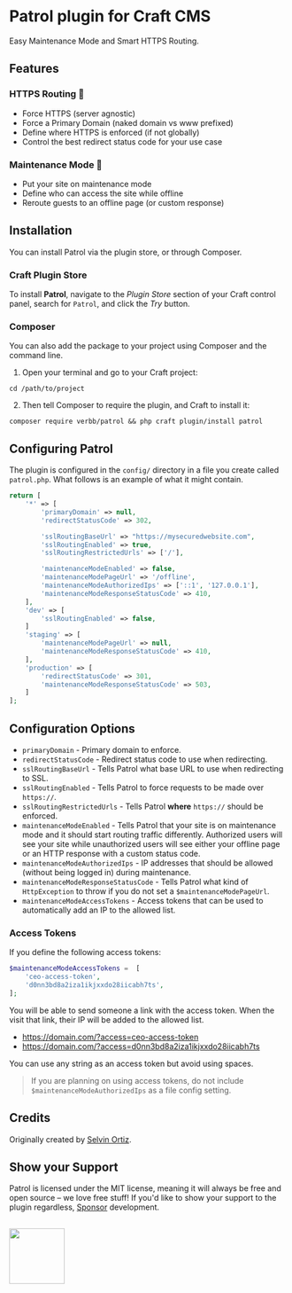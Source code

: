 # Patrol plugin for Craft CMS
Easy Maintenance Mode and Smart HTTPS Routing.

## Features

### HTTPS Routing 👮‍
- Force HTTPS (server agnostic)
- Force a Primary Domain (naked domain vs www prefixed)
- Define where HTTPS is enforced (if not globally)
- Control the best redirect status code for your use case

### Maintenance Mode 🚧
- Put your site on maintenance mode
- Define who can access the site while offline
- Reroute guests to an offline page (or custom response)

## Installation
You can install Patrol via the plugin store, or through Composer.

### Craft Plugin Store
To install **Patrol**, navigate to the _Plugin Store_ section of your Craft control panel, search for `Patrol`, and click the _Try_ button.

### Composer
You can also add the package to your project using Composer and the command line.

1. Open your terminal and go to your Craft project:
```shell
cd /path/to/project
```

2. Then tell Composer to require the plugin, and Craft to install it:
```shell
composer require verbb/patrol && php craft plugin/install patrol
```

## Configuring Patrol
The plugin is configured in the `config/` directory in a file you create called `patrol.php`. What follows is an example of what it might contain.

```php
return [
    '*' => [
        'primaryDomain' => null,
        'redirectStatusCode' => 302,

        'sslRoutingBaseUrl' => "https://mysecuredwebsite.com",
        'sslRoutingEnabled' => true,
        'sslRoutingRestrictedUrls' => ['/'],

        'maintenanceModeEnabled' => false,
        'maintenanceModePageUrl' => '/offline',
        'maintenanceModeAuthorizedIps' => ['::1', '127.0.0.1'],
        'maintenanceModeResponseStatusCode' => 410,
    ],
    'dev' => [
        'sslRoutingEnabled' => false,
    ]
    'staging' => [
        'maintenanceModePageUrl' => null,
        'maintenanceModeResponseStatusCode' => 410,
    ],
    'production' => [
        'redirectStatusCode' => 301,
        'maintenanceModeResponseStatusCode' => 503,
    ]
];
```

## Configuration Options
- `primaryDomain` - Primary domain to enforce.
- `redirectStatusCode` - Redirect status code to use when redirecting.
- `sslRoutingBaseUrl` - Tells Patrol what base URL to use when redirecting to SSL.
- `sslRoutingEnabled` - Tells Patrol to force requests to be made over `https://`.
- `sslRoutingRestrictedUrls` - Tells Patrol **where** `https://` should be enforced.
- `maintenanceModeEnabled` - Tells Patrol that your site is on maintenance mode and it should start routing traffic differently. Authorized users will see your site while unauthorized users will see either your offline page or an HTTP response with a custom status code.
- `maintenanceModeAuthorizedIps` - IP addresses that should be allowed (without being logged in) during maintenance.
- `maintenanceModeResponseStatusCode` - Tells Patrol what kind of `HttpException` to throw if you do not set a `$maintenanceModePageUrl`.
- `maintenanceModeAccessTokens` - Access tokens that can be used to automatically add an IP to the allowed list.

### Access Tokens
If you define the following access tokens:

```php
$maintenanceModeAccessTokens =  [
    'ceo-access-token',
    'd0nn3bd8a2iza1ikjxxdo28iicabh7ts',
];
```

You will be able to send someone a link with the access token. When the visit that link, their IP will be added to the allowed list.

- https://domain.com/?access=ceo-access-token
- https://domain.com/?access=d0nn3bd8a2iza1ikjxxdo28iicabh7ts

You can use any string as an access token but avoid using spaces.

> If you are planning on using access tokens, do not include `$maintenanceModeAuthorizedIps` as a file config setting.

## Credits
Originally created by [Selvin Ortiz](https://github.com/selvindev).

## Show your Support
Patrol is licensed under the MIT license, meaning it will always be free and open source – we love free stuff! If you'd like to show your support to the plugin regardless, [Sponsor](https://github.com/sponsors/verbb) development.

<h2></h2>

<a href="https://verbb.io" target="_blank">
    <img width="100" src="https://verbb.io/assets/img/verbb-pill.svg">
</a>





